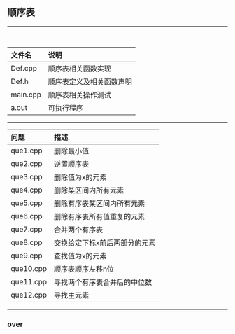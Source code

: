 ﻿## 顺序表

----

<br>

|文件名|说明|
|:------|:----|
Def.cpp|顺序表相关函数实现
Def.h|顺序表定义及相关函数声明
main.cpp|顺序表相关操作测试
a.out|可执行程序
------
|问题|描述|
|:----|:----|
que1.cpp|删除最小值
que2.cpp|逆置顺序表
que3.cpp|删除值为x的元素
que4.cpp|删除某区间内所有元素
que5.cpp|删除有序表某区间内所有元素
que6.cpp|删除有序表所有值重复的元素
que7.cpp|合并两个有序表
que8.cpp|交换给定下标x前后两部分的元素
que9.cpp|查找值为x的元素
que10.cpp|顺序表顺序左移n位
que11.cpp|寻找两个有序表合并后的中位数
que12.cpp|寻找主元素

----

### over
